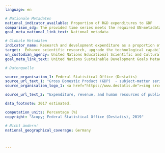 ```yaml
---
language: en

# Nationale Metadaten
national_indicator_available: Proportion of R&D expenditures to GDP
comparison_sdg: The provided time series meets the required UN-metadata.
goal_meta_national_link_text: National metadata

# Globale Metadaten
indicator_name: Research and development expenditure as a proportion of GDP
target:  Enhance scientific research, upgrade the technological capabilities of industrial sectors in all countries, in particular developing countries, including, by 2030, encouraging innovation and substantially increasing the number of research and development workers per 1 million people and public and private research and development spending
un_custodian_agency: United Nations Educational Scientific and Cultural Organization (UNESCO)
goal_meta_link_text: United Nations Sustainable Development Goals Metadata

# Datenquelle

source_organisation_1: Federal Statistical Office (Destatis)
source_url_text_1: "Gross Domestic Product (GDP)  - subject-matter series 18, series 1.4 - 2017 (Only available in German)"
source_organisation_logo_1: <a href="https://www.destatis.de"><img src="https://g205sdgs.github.io/sdg-indicators/public/LogosEn/destatis.png" alt="Logo Destatis" /></a>

source_url_text_2: "Expenditure, revenue, and human resources of public and publically funded institutions for science, research and development  - subject-matter series 14, series 3.6 - 2016 (Only available in German)"

data_footnote: 2017 estimated.

computation_units: Percentage (%)
copyright: "&copy; Federal Statistical Office (Destatis), 2019"

# Nicht ändern!
national_geographical_coverage: Germany



---
```


